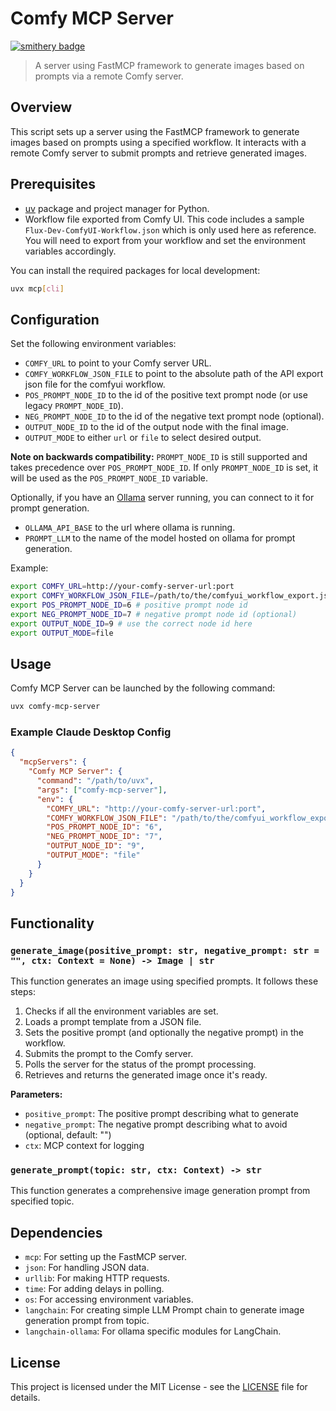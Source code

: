 # Comfy MCP Server

[![smithery badge](https://smithery.ai/badge/@lalanikarim/comfy-mcp-server)](https://smithery.ai/server/@lalanikarim/comfy-mcp-server)

> A server using FastMCP framework to generate images based on prompts via a remote Comfy server.

## Overview

This script sets up a server using the FastMCP framework to generate images based on prompts using a specified workflow. It interacts with a remote Comfy server to submit prompts and retrieve generated images.

## Prerequisites

- [uv](https://docs.astral.sh/uv/) package and project manager for Python.
- Workflow file exported from Comfy UI. This code includes a sample `Flux-Dev-ComfyUI-Workflow.json` which is only used here as reference. You will need to export from your workflow and set the environment variables accordingly.

You can install the required packages for local development:

```bash
uvx mcp[cli]
```

## Configuration

Set the following environment variables:

- `COMFY_URL` to point to your Comfy server URL.
- `COMFY_WORKFLOW_JSON_FILE` to point to the absolute path of the API export json file for the comfyui workflow.
- `POS_PROMPT_NODE_ID` to the id of the positive text prompt node (or use legacy `PROMPT_NODE_ID`).
- `NEG_PROMPT_NODE_ID` to the id of the negative text prompt node (optional).
- `OUTPUT_NODE_ID` to the id of the output node with the final image.
- `OUTPUT_MODE` to either `url` or `file` to select desired output.

**Note on backwards compatibility:** `PROMPT_NODE_ID` is still supported and takes precedence over `POS_PROMPT_NODE_ID`. If only `PROMPT_NODE_ID` is set, it will be used as the `POS_PROMPT_NODE_ID` variable.

Optionally, if you have an [Ollama](https://ollama.com) server running, you can connect to it for prompt generation.

- `OLLAMA_API_BASE` to the url where ollama is running.
- `PROMPT_LLM` to the name of the model hosted on ollama for prompt generation.

Example:

```bash
export COMFY_URL=http://your-comfy-server-url:port
export COMFY_WORKFLOW_JSON_FILE=/path/to/the/comfyui_workflow_export.json
export POS_PROMPT_NODE_ID=6 # positive prompt node id
export NEG_PROMPT_NODE_ID=7 # negative prompt node id (optional)
export OUTPUT_NODE_ID=9 # use the correct node id here
export OUTPUT_MODE=file
```

## Usage

Comfy MCP Server can be launched by the following command:

```bash
uvx comfy-mcp-server
```

### Example Claude Desktop Config

```json
{
  "mcpServers": {
    "Comfy MCP Server": {
      "command": "/path/to/uvx",
      "args": ["comfy-mcp-server"],
      "env": {
        "COMFY_URL": "http://your-comfy-server-url:port",
        "COMFY_WORKFLOW_JSON_FILE": "/path/to/the/comfyui_workflow_export.json",
        "POS_PROMPT_NODE_ID": "6",
        "NEG_PROMPT_NODE_ID": "7",
        "OUTPUT_NODE_ID": "9",
        "OUTPUT_MODE": "file"
      }
    }
  }
}
```

## Functionality

### `generate_image(positive_prompt: str, negative_prompt: str = "", ctx: Context = None) -> Image | str`

This function generates an image using specified prompts. It follows these steps:

1. Checks if all the environment variables are set.
2. Loads a prompt template from a JSON file.
3. Sets the positive prompt (and optionally the negative prompt) in the workflow.
4. Submits the prompt to the Comfy server.
5. Polls the server for the status of the prompt processing.
6. Retrieves and returns the generated image once it's ready.

**Parameters:**

- `positive_prompt`: The positive prompt describing what to generate
- `negative_prompt`: The negative prompt describing what to avoid (optional, default: "")
- `ctx`: MCP context for logging

### `generate_prompt(topic: str, ctx: Context) -> str`

This function generates a comprehensive image generation prompt from specified topic.

## Dependencies

- `mcp`: For setting up the FastMCP server.
- `json`: For handling JSON data.
- `urllib`: For making HTTP requests.
- `time`: For adding delays in polling.
- `os`: For accessing environment variables.
- `langchain`: For creating simple LLM Prompt chain to generate image generation prompt from topic.
- `langchain-ollama`: For ollama specific modules for LangChain.

## License

This project is licensed under the MIT License - see the [LICENSE](https://github.com/lalanikarim/comfy-mcp-server/blob/main/LICENSE) file for details.
